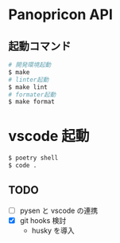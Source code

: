 # Panopricon API

## 起動コマンド

```bash
# 開発環境起動
$ make
# linter起動
$ make lint
# formater起動
$ make format
```

# vscode 起動

```bash
$ poetry shell
$ code .
```

## TODO

- [ ] pysen と vscode の連携
- [x] git hooks 検討
  - husky を導入
